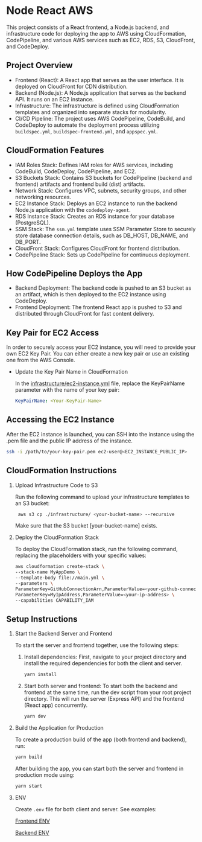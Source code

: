 # Node React AWS

This project consists of a React frontend, a Node.js backend, and infrastructure code for deploying the app to AWS using CloudFormation, CodePipeline, and various AWS services such as EC2, RDS, S3, CloudFront, and CodeDeploy.

## Project Overview

- Frontend (React): A React app that serves as the user interface. It is deployed on CloudFront for CDN distribution.
- Backend (Node.js): A Node.js application that serves as the backend API. It runs on an EC2 instance.
- Infrastructure: The infrastructure is defined using CloudFormation templates and organized into separate stacks for modularity.
- CI/CD Pipeline: The project uses AWS CodePipeline, CodeBuild, and CodeDeploy to automate the deployment process utilizing `buildspec.yml`, `buildspec-frontend.yml`, and `appspec.yml`.

## CloudFormation Features

- IAM Roles Stack: Defines IAM roles for AWS services, including CodeBuild, CodeDeploy, CodePipeline, and EC2.
- S3 Buckets Stack: Contains S3 buckets for CodePipeline (backend and frontend) artifacts and frontend build (dist) artifacts.
- Network Stack: Configures VPC, subnets, security groups, and other networking resources.
- EC2 Instance Stack: Deploys an EC2 instance to run the backend Node.js application with the `codedeploy-agent`.
- RDS Instance Stack: Creates an RDS instance for your database (PostgreSQL).
- SSM Stack: The `ssm.yml` template uses SSM Parameter Store to securely store database connection details, such as DB_HOST, DB_NAME, and DB_PORT.
- CloudFront Stack: Configures CloudFront for frontend distribution.
- CodePipeline Stack: Sets up CodePipeline for continuous deployment.

## How CodePipeline Deploys the App

- Backend Deployment: The backend code is pushed to an S3 bucket as an artifact, which is then deployed to the EC2 instance using CodeDeploy.
- Frontend Deployment: The frontend React app is pushed to S3 and distributed through CloudFront for fast content delivery.

## Key Pair for EC2 Access

In order to securely access your EC2 instance, you will need to provide your own EC2 Key Pair. You can either create a new key pair or use an existing one from the AWS Console.

- Update the Key Pair Name in CloudFormation

  In the [infrastructure/ec2-instance.yml](infrastructure/ec2-instance.yml) file, replace the KeyPairName parameter with the name of your key pair:

  ```yml
  KeyPairName: <Your-KeyPair-Name>
  ```

## Accessing the EC2 Instance

After the EC2 instance is launched, you can SSH into the instance using the .pem file and the public IP address of the instance.

```bash
ssh -i /path/to/your-key-pair.pem ec2-user@<EC2_INSTANCE_PUBLIC_IP>
```

## CloudFormation Instructions

1. Upload Infrastructure Code to S3

   Run the following command to upload your infrastructure templates to an S3 bucket:

   ```bash
    aws s3 cp ./infrastructure/ <your-bucket-name> --recursive
   ```

   Make sure that the S3 bucket [your-bucket-name] exists.

2. Deploy the CloudFormation Stack

   To deploy the CloudFormation stack, run the following command, replacing the placeholders with your specific values:

   ```bash
   aws cloudformation create-stack \
   --stack-name MyAppDemo \
   --template-body file://main.yml \
   --parameters \
   ParameterKey=GitHubConnectionArn,ParameterValue=<your-github-connection-arn> \
   ParameterKey=MyIpAddress,ParameterValue=<your-ip-address> \
   --capabilities CAPABILITY_IAM
   ```

## Setup Instructions

1. Start the Backend Server and Frontend

   To start the server and frontend together, use the following steps:

   1. Install dependencies: First, navigate to your project directory and install the required dependencies for both the client and server.

      ```bash
      yarn install
      ```

   2. Start both server and frontend: To start both the backend and frontend at the same time, run the dev script from your root project directory. This will run the server (Express API) and the frontend (React app) concurrently.

      ```bash
      yarn dev
      ```

2. Build the Application for Production

   To create a production build of the app (both frontend and backend), run:

   ```bash
   yarn build
   ```

   After building the app, you can start both the server and frontend in production mode using:

   ```bash
   yarn start
   ```

3. ENV

   Create `.env` file for both client and server. See examples:

   [Frontend ENV](client/.env.example)

   [Backend ENV](server/.env.example)
